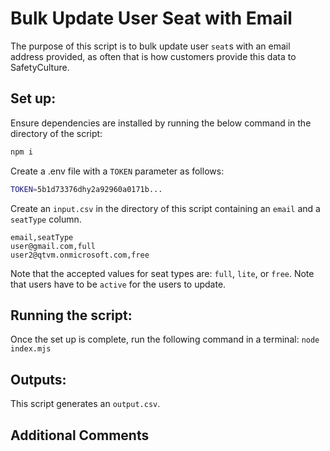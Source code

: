 # Bulk Update User Seat with Email

The purpose of this script is to bulk update user `seat`s with an email address provided, as often that is how customers provide this data to SafetyCulture.

## Set up:

Ensure dependencies are installed by running the below command in the directory of the script:

```bash
npm i
```

Create a .env file with a `TOKEN` parameter as follows:

```bash
TOKEN=5b1d73376dhy2a92960a0171b...
```

Create an `input.csv` in the directory of this script containing an `email` and a `seatType` column.
```csv
email,seatType
user@gmail.com,full
user2@qtvm.onmicrosoft.com,free
```

Note that the accepted values for seat types are: `full`, `lite`, or `free`. Note that users have to be `active` for the users to update.

## Running the script:

Once the set up is complete, run the following command in a terminal:
`node index.mjs`

## Outputs:

This script generates an `output.csv`.

## Additional Comments
